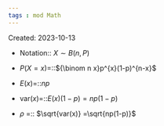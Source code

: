 ```yaml
---
tags : mod Math
---
```

Created: 2023-10-13

- Notation:: $X\sim B(n,P)$
<!--SR:!2023-11-26,6,243-->
- $P(X=x)$=::${\binom n x}p^{x}(1-p)^{n-x}$
<!--SR:!2023-11-23,2,168-->
- $E(x)$=::$np$
<!--SR:!2023-11-25,5,230-->
- $\text{var}(x)$=::$E(x)(1-p)=np(1-p)$
<!--SR:!2023-11-26,4,223-->
- $\rho$ =:: $\sqrt{var(x)} =\sqrt{np(1-p)}$
<!--SR:!2023-12-07,16,243-->
